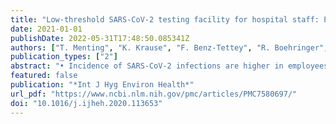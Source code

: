 ```yaml
---
title: "Low-threshold SARS-CoV-2 testing facility for hospital staff: Prevention of COVID-19 outbreaks?"
date: 2021-01-01
publishDate: 2022-05-31T17:48:50.085341Z
authors: ["T. Menting", "K. Krause", "F. Benz-Tettey", "R. Boehringer", "D. Laufer", "B. Gruber", "M. Crump", "R. Schieferdecker", "S. Reuhl", "A. Kaeferstein", "S. Engelhart", "H. Streeck", "B. Marx", "S. Aldabbagh", "A. Eis-Hübinger", "J.K. Rockstroh", "C. Schwarze-Zander"]
publication_types: ["2"]
abstract: "• Incidence of SARS-CoV-2 infections are higher in employees of a hospital environment compared to the general population.   • Low-threshold testing facility helps to identify SARS-CoV-2 positive employees with absent or mild clinical symptoms.   • Tracking of risk contacts by the hospital hygiene prevent distribution of SARS-CoV-2 infection."
featured: false
publication: "*Int J Hyg Environ Health*"
url_pdf: "https://www.ncbi.nlm.nih.gov/pmc/articles/PMC7580697/"
doi: "10.1016/j.ijheh.2020.113653"
---
```


